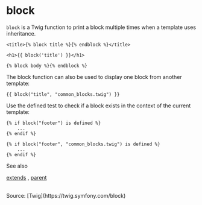 # block

`block` is a Twig function to print a block multiple times when a template uses inheritance.


```twig
<title>{% block title %}{% endblock %}</title>

<h1>{{ block('title') }}</h1>

{% block body %}{% endblock %}
```

The block function can also be used to display one block from another template:
```twig
{{ block("title", "common_blocks.twig") }}
```

Use the defined test to check if a block exists in the context of the current template:

```twig
{% if block("footer") is defined %}
    ...
{% endif %}
```

```twig
{% if block("footer", "common_blocks.twig") is defined %}
    ...
{% endif %}
```

See also

<a href="https://twig.symfony.com/doc/3.x/tags/extends.html">extends</a>
, <a href="https://twig.symfony.com/doc/3.x/functions/parent.html">parent</a>

<br>
Source: [Twig](https://twig.symfony.com/block)